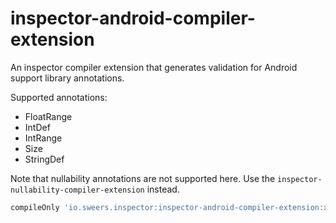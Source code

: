 inspector-android-compiler-extension
====================================

An inspector compiler extension that generates validation for Android support library annotations.

Supported annotations:
- FloatRange
- IntDef
- IntRange
- Size
- StringDef

Note that nullability annotations are not supported here. Use the `inspector-nullability-compiler-extension` instead.

```gradle
compileOnly 'io.sweers.inspector:inspector-android-compiler-extension:x.y.z'
```

